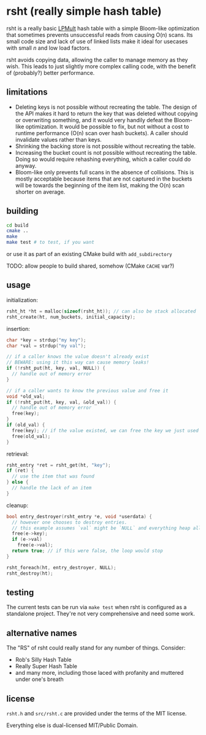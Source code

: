 # rsht (really simple hash table)

rsht is a really basic [LPMult](http://www.vldb.org/pvldb/vol9/p96-richter.pdf) hash table with a simple Bloom-like optimization that sometimes prevents unsuccessful reads from causing O(n) scans. Its small code size and lack of use of linked lists make it ideal for usecases with small _n_ and low load factors.

rsht avoids copying data, allowing the caller to manage memory as they wish. This leads to just slightly more complex calling code, with the benefit of (probably?) better performance.

## limitations

* Deleting keys is not possible without recreating the table. The design of the API makes it hard to return the key that was deleted without copying or overwriting something, and it would very handily defeat the Bloom-like optimization. It would be possible to fix, but not without a cost to runtime performance (O(n) scan over hash buckets). A caller should invalidate values rather than keys.
* Shrinking the backing store is not possible without recreating the table.
* Increasing the bucket count is not possible without recreating the table. Doing so would require rehashing everything, which a caller could do anyway.
* Bloom-like only prevents full scans in the absence of collisions. This is mostly acceptable because items that are not captured in the buckets will be towards the beginning of the item list, making the O(n) scan shorter on average.

## building

```sh
cd build
cmake ..
make
make test # to test, if you want
```

or use it as part of an existing CMake build with `add_subdirectory`

TODO: allow people to build shared, somehow (CMake `CACHE` var?)

## usage

initialization:
```c
rsht_ht *ht = malloc(sizeof(rsht_ht)); // can also be stack allocated
rsht_create(ht, num_buckets, initial_capacity);
```
insertion:
```c
char *key = strdup("my key");
char *val = strdup("my val");

// if a caller knows the value doesn't already exist
// BEWARE: using it this way can cause memory leaks!
if (!rsht_put(ht, key, val, NULL)) {
  // handle out of memory error
}

// if a caller wants to know the previous value and free it
void *old_val;
if (!rsht_put(ht, key, val, &old_val)) {
  // handle out of memory error
  free(key);
}
if (old_val) {
  free(key); // if the value existed, we can free the key we just used
  free(old_val);
}
```
retrieval:
```c
rsht_entry *ret = rsht_get(ht, "key");
if (ret) {
  // use the item that was found
} else {
  // handle the lack of an item
}
```
cleanup:
```c
bool entry_destroyer(rsht_entry *e, void *userdata) {
  // however one chooses to destroy entries.
  // this example assumes `val` might be `NULL` and everything heap allocated.
  free(e->key);
  if (e->val)
    free(e->val);
  return true; // if this were false, the loop would stop
}

rsht_foreach(ht, entry_destroyer, NULL);
rsht_destroy(ht);
```

## testing
The current tests can be run via `make test` when rsht is configured as a standalone project. They're not very comprehensive and need some work.

## alternative names
The "RS" of rsht could really stand for any number of things. Consider:

* Rob's Silly Hash Table
* Really Super Hash Table
* and many more, including those laced with profanity and muttered under one's breath

## license
`rsht.h` and `src/rsht.c` are provided under the terms of the MIT license.

Everything else is dual-licensed MIT/Public Domain.
